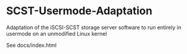 # SCST-Usermode-Adaptation
Adaptation of the iSCSI-SCST storage server software to run entirely in usermode on an unmodified Linux kernel

See docs/index.html
